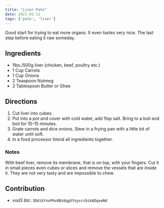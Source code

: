 ```yaml
---
title: "Liver Pate"
date: 2021-03-11
tags: ['pate', 'liver']
---
```


Good start for trying to eat more organs.
It even tastes very nice.
The last step before eating it raw someday.

## Ingredients

- 1lbs./500g liver (chicken, beef, poultry etc.)
- 1 Cup Carrots
- 1 Cup Onions
- 2 Teaspoon Nutmeg
- 2 Tablespoon Butter or Ghee

## Directions

1. Cut liver into cubes.
2. Put into a pot and cover with cold water, add 1tsp salt. Bring to a boil and boil for 10-15 minutes.
3. Grate carrots and dice onions. Stew in a frying pan with a little bit of water until soft.
4. In a food processor blend all ingredients together.

### Notes

With beef liver, remove its membrane, that is on top, with your fingers. Cut it in small pieces even cubes or slices and remove the vessels that are inside it. They are not very tasty and are impossible to chew.

## Contribution

- vod3 btc: `3DdikYnxPHv6Bz6qgXYoyxrcbikADqxwNd`
